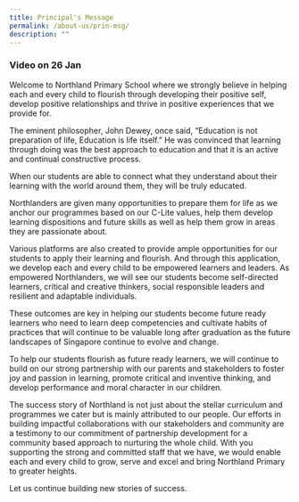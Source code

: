 ```yaml
---
title: Principal's Message
permalink: /about-us/prin-msg/
description: ""
---
```

### Video on 26 Jan

Welcome to Northland Primary School where we strongly believe in helping each and every child to flourish through developing their positive self, develop positive relationships and thrive in positive experiences that we provide for.

The eminent philosopher, John Dewey, once said, “Education is not preparation of life, Education is life itself.” He was convinced that learning through doing was the best approach to education and that it is an active and continual constructive process.

When our students are able to connect what they understand about their learning with the world around them, they will be truly educated.

Northlanders are given many opportunities to prepare them for life as we anchor our programmes based on our C-Lite values, help them develop learning dispositions and future skills as well as help them grow in areas they are passionate about.

Various platforms are also created to provide ample opportunities for our students to apply their learning and flourish. And through this application, we develop each and every child to be empowered learners and leaders. As empowered Northlanders, we will see our students become self-directed learners, critical and creative thinkers, social responsible leaders and resilient and adaptable individuals.

These outcomes are key in helping our students become future ready learners who need to learn deep competencies and cultivate habits of practices that will continue to be valuable long after graduation as the future landscapes of Singapore continue to evolve and change.

To help our students flourish as future ready learners, we will continue to build on our strong partnership with our parents and stakeholders to foster joy and passion in learning, promote critical and inventive thinking, and develop performance and moral character in our children.


The success story of Northland is not just about the stellar curriculum and programmes we cater but is mainly attributed to our people. Our efforts in building impactful collaborations with our stakeholders and community are a testimony to our commitment of partnership development for a community based approach to nurturing the whole child. With you supporting the strong and committed staff that we have, we would enable each and every child to grow, serve and excel and bring Northland Primary to greater heights.

Let us continue building new stories of success.